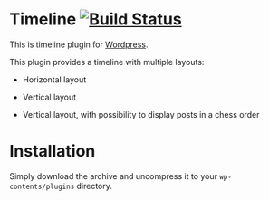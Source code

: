 # Timeline [![Build Status](https://travis-ci.org/dkfiresky/tm-timeline.svg?branch=master)](https://travis-ci.org/dkfiresky/tm-timeline)

This is timeline plugin for [Wordpress](https://wordpress.org/).

This plugin provides a timeline with multiple layouts:

 - Horizontal layout

 - Vertical layout

 - Vertical layout, with possibility to display posts in a chess order

# Installation

Simply download the archive and uncompress it to your `wp-contents/plugins` directory.
